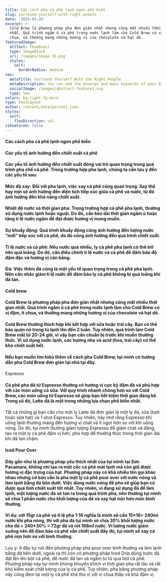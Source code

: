 ```yaml
---
title: Các cách pha cà phê lạnh ngon phổ biến
slug: surround-yourself-with-right-people
date: '2024-03-26'
excerpt: >-
  Cold Brew là phương pháp pha đơn giản nhất nhưng cũng mất nhiều thời gian
  nhất. Quá trình ngâm ủ cà phê trong nước lạnh làm cho Cold Brew có vị đậm, ít
  chua, và thường mang những hương vị của chocolate và hạt dẻ.
featuredImage:
  altText: Thumbnail
  type: ImageBlock
  url: /images/image 35.png
  styles:
    self:
      borderRadius: medium
seo:
  metaTitle: Surround Yourself With the Right People
  metaDescription: You can add the excerpt and main keywords of your blog post here.
  socialImage: /images/abstract-feature1.svg
  type: Seo
colors: bg-light-fg-dark
type: PostLayout
author: content/data/person1.json
styles:
  self:
    flexDirection: col
isFeatured: false
---
```

#### **Các cách pha cà phê lạnh ngon phổ biến**

#### Các yếu tố ảnh hưởng đến chiết xuất cà phê

#### Các yếu tố ảnh hưởng đến chiết xuất đóng vai trò quan trọng trong quá trình pha chế cà phê. Trong trường hợp pha lạnh, chúng ta cần lưu ý đến các yếu tố sau:

#### **Mức độ xay:** Đối với pha lạnh, việc xay cà phê cũng quan trọng. Xay thô hay mịn sẽ ảnh hưởng đến diện tích tiếp xúc giữa cà phê và nước, từ đó ảnh hưởng đến khả năng chiết xuất.

#### **Nhiệt độ nước và thời gian pha:** Trong trường hợp cà phê pha lạnh, thường sử dụng nước lạnh hoặc nguội. Do đó, cần kéo dài thời gian ngâm ủ hoặc tăng tỉ lệ nước ngâm để đạt được hương vị mong muốn.

#### **Sự khuấy động:** Quá trình khuấy động cũng ảnh hưởng đến lượng nước “mới” tiếp xúc với cà phê, do đó cũng ảnh hưởng đến quá trình chiết xuất.

#### **Tỉ lệ nước và cà phê:** Nếu nước quá nhiều, ly cà phê pha lạnh có thể trở nên quá loãng. Do đó, cần điều chỉnh tỉ lệ nước và cà phê để đảm bảo độ đậm đặc và hương vị cân bằng.

#### **Đá:** Việc thêm đá cũng là một yếu tố quan trọng trong cà phê pha lạnh. Nên cân nhắc giảm tỉ lệ nước để đảm bảo ly cà phê không bị quá loãng khi đá tan.

#### Cold brew

#### Cold Brew là phương pháp pha đơn giản nhất nhưng cũng mất nhiều thời gian nhất. Quá trình ngâm ủ cà phê trong nước lạnh làm cho Cold Brew có vị đậm, ít chua, và thường mang những hương vị của chocolate và hạt dẻ.

#### Cold Brew thường thích hợp khi kết hợp với sữa hoặc trái cây. Bạn có thể bảo quản nó trong tủ lạnh lên đến 2 tuần. Tuy nhiên, quá trình làm Cold Brew mất từ 20-24 giờ, vì vậy bạn cần chuẩn bị trước khi muốn thưởng thức. Vì sử dụng nước lạnh, các hương nhẹ và acid (hoa, trái cây) có thể khó chiết suất hết.

#### Nếu bạn muốn tìm hiêủ thêm về cách pha Cold Brew, tụi mình có hướng dẫn pha Cold Brew đơn giản tại nhà tại đây.

#### 

Espresso

#### Cà phê pha đá từ Espresso thường có hương vị cực kỳ đậm đà và phù hợp với các món uống có sữa. Với quy trình nhanh chóng hơn so với Cold Brew, các món uống từ Espresso sẽ giúp bạn tiết kiệm thời gian đáng kể. Trong số đó, Latte đá là một trong những lựa chọn phổ biến nhất.

#### 

Tất cả những gì bạn cần cho một ly Latte đá đơn giản là một ly đá, sữa (tươi hoặc sữa hạt) và 1 shot Espresso. Tuy nhiên, hãy nhớ rằng Espresso khi uống lạnh thường mang đến hương vị chát và ít ngọt hơn so với khi uống nóng. Do đó, tụi mình thường giảm lượng Espresso để giảm chát và đắng, tạo ra một ly cà phê đậm vị hơn, phù hợp để thưởng thức trong thời gian dài khi đá tan chậm.

####

#### Iced Pour Over

#### Đây gần như là phương pháp yêu thích nhất của tụi mình tại Sơn Pacamara, không chỉ tạo ra một cốc cà phê mát lạnh mà còn giữ được hương vị đặc trưng của hạt. Phương pháp này có khá nhiều tên gọi khác nhau nhưng cơ bản vẫn là pha một ly cà phê pour over với nước nóng và làm lạnh bằng đá bên dưới. Việc dùng nước nóng để pha sẽ giúp bạn có được quá tình chiết suất tốt nhất. Tuy nhiên, vì đang sử dụng đá để làm lạnh, một lượng nước đá sẽ tan ra trong quá trình pha, nên thường tụi mình sẽ chia 1 phần nước cho khối lượng của đá và xay hạt mịn hơn mức bình thường.

#### Ví dụ: với 15gr cà phê và tỉ lệ pha 1:16 nghĩa là mình sẽ cần 15×16= 240ml nước khi pha nóng, thì với pha đá tụi mình sẽ chia 30% khối lượng nước cho đá = 240\*30% = 72gr đá và rót 168ml nước. Vì lượng nước giảm xuống nên để đảm bảo cà phê vẫn chiết suất đầy đủ, tụi mình sẽ xay cà phê mịn hơn so với bình thường.

#### 

Lưu ý: ở đây tụi nói đến phương pháp pha pour over bình thường và làm lạnh bằng đá bên dưới, ngoài ra thì còn có phương pháp Iced Drip dùng nước đá đặt lên lên bột cà phê, để nước đá tan và ngấm từ từ qua bột cà phê. Phương pháp này tụi mình không khuyến khích vì thời gian pha rất lâu và rất khó kiểm soát chất lượng của ly cà phê. Tuy nhiên, pha bằng phương pháp này cũng đem lại một ly cà phê khá thú vị với vị chua thấp và khá đậm vị.



#### 



